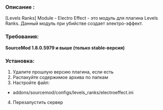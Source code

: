 ### Описание :
[Levels Ranks] Module - Electro Effect - это модуль для плагина Levels Ranks. Данный модуль при убийстве создает электро-эффект.

### Требования:

**SourceMod 1.8.0.5979 и выше (только stable-версия)**

### Установка:
1) Удалите прошлую версию плагина, если есть
2) Распакуйте содержимое архива по папкам
3) Настройте файл:
- addons/sourcemod/configs/levels_ranks/electroeffect.ini
4) Перезапустить сервер
